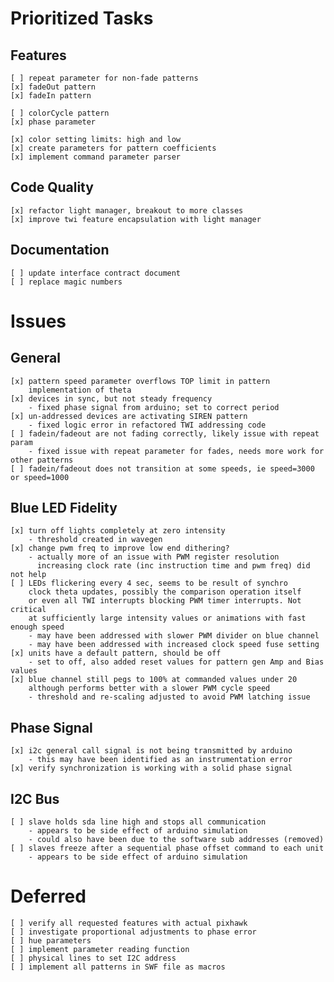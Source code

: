 Prioritized Tasks
======

## Features

    [ ] repeat parameter for non-fade patterns
    [x] fadeOut pattern
    [x] fadeIn pattern

    [ ] colorCycle pattern
    [x] phase parameter

    [x] color setting limits: high and low
    [x] create parameters for pattern coefficients
    [x] implement command parameter parser

## Code Quality

    [x] refactor light manager, breakout to more classes
    [x] improve twi feature encapsulation with light manager
    
## Documentation

    [ ] update interface contract document
    [ ] replace magic numbers

Issues
======

## General 

    [x] pattern speed parameter overflows TOP limit in pattern 
        implementation of theta
    [x] devices in sync, but not steady frequency
        - fixed phase signal from arduino; set to correct period
    [x] un-addressed devices are activating SIREN pattern
        - fixed logic error in refactored TWI addressing code
    [ ] fadein/fadeout are not fading correctly, likely issue with repeat param
        - fixed issue with repeat parameter for fades, needs more work for other patterns
    [ ] fadein/fadeout does not transition at some speeds, ie speed=3000 or speed=1000

## Blue LED Fidelity

    [x] turn off lights completely at zero intensity
        - threshold created in wavegen
    [x] change pwm freq to improve low end dithering?
        - actually more of an issue with PWM register resolution
          increasing clock rate (inc instruction time and pwm freq) did not help
    [ ] LEDs flickering every 4 sec, seems to be result of synchro
        clock theta updates, possibly the comparison operation itself
        or even all TWI interrupts blocking PWM timer interrupts. Not critical
        at sufficiently large intensity values or animations with fast enough speed
        - may have been addressed with slower PWM divider on blue channel
        - may have been addressed with increased clock speed fuse setting 
    [x] units have a default pattern, should be off
        - set to off, also added reset values for pattern gen Amp and Bias values
    [x] blue channel still pegs to 100% at commanded values under 20
        although performs better with a slower PWM cycle speed
        - threshold and re-scaling adjusted to avoid PWM latching issue

## Phase Signal

    [x] i2c general call signal is not being transmitted by arduino
        - this may have been identified as an instrumentation error
    [x] verify synchronization is working with a solid phase signal

## I2C Bus

    [ ] slave holds sda line high and stops all communication
        - appears to be side effect of arduino simulation
        - could also have been due to the software sub addresses (removed)
    [ ] slaves freeze after a sequential phase offset command to each unit
        - appears to be side effect of arduino simulation

Deferred
======

    [ ] verify all requested features with actual pixhawk 
    [ ] investigate proportional adjustments to phase error
    [ ] hue parameters
    [ ] implement parameter reading function
    [ ] physical lines to set I2C address
    [ ] implement all patterns in SWF file as macros



